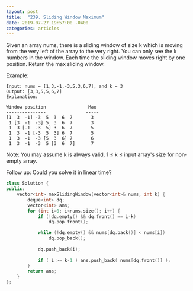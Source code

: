 ```yaml
---
layout: post
title:  "239. Sliding Window Maximum"
date: 2019-07-27 19:57:00 -0400
categories: articles
---
```

Given an array nums, there is a sliding window of size k which is moving from the very left of the array to the very right. You can only see the k numbers in the window. Each time the sliding window moves right by one position. Return the max sliding window.

Example:
```
Input: nums = [1,3,-1,-3,5,3,6,7], and k = 3
Output: [3,3,5,5,6,7] 
Explanation: 

Window position                Max
---------------               -----
[1  3  -1] -3  5  3  6  7       3
 1 [3  -1  -3] 5  3  6  7       3
 1  3 [-1  -3  5] 3  6  7       5
 1  3  -1 [-3  5  3] 6  7       5
 1  3  -1  -3 [5  3  6] 7       6
 1  3  -1  -3  5 [3  6  7]      7
```
Note: 
You may assume k is always valid, 1 ≤ k ≤ input array's size for non-empty array.

Follow up:
Could you solve it in linear time?



```c++
class Solution {
public:
    vector<int> maxSlidingWindow(vector<int>& nums, int k) {
        deque<int> dq;
        vector<int> ans;
        for (int i=0; i<nums.size(); i++) {
            if (!dq.empty() && dq.front() == i-k) 
                dq.pop_front();

            while (!dq.empty() && nums[dq.back()] < nums[i])
                dq.pop_back();
            
            dq.push_back(i);
            
            if ( i >= k-1 ) ans.push_back( nums[dq.front()] );
        }
        return ans;
    }
};
```